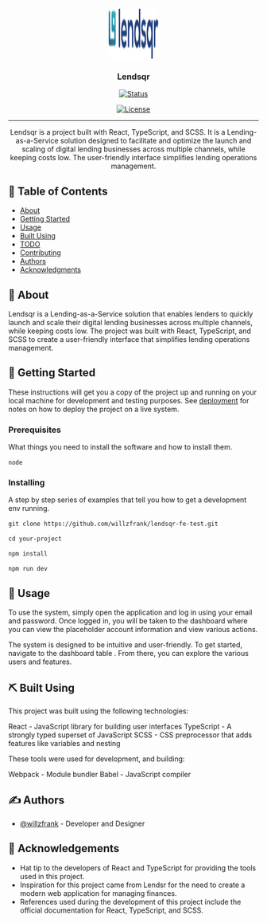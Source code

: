<p align="center">
  <a href="" rel="noopener">
 <img width=100px height=100px src="./src/assets/Group.jpg" alt="Project logo"></a>
</p>

<h3 align="center">Lendsqr</h3>

<div align="center">

[![Status](https://img.shields.io/badge/status-active-success.svg)]()

[![License](https://img.shields.io/badge/license-MIT-blue.svg)](/LICENSE)

</div>

---

<p align="center">Lendsqr is a project built with React, TypeScript, and SCSS. It is a Lending-as-a-Service solution designed to facilitate and optimize the launch and scaling of digital lending businesses across multiple channels, while keeping costs low. The user-friendly interface simplifies lending operations management.
    <br> 
</p>

## 📝 Table of Contents

- [About](#about)
- [Getting Started](#getting_started)
- [Usage](#usage)
- [Built Using](#built_using)
- [TODO](../TODO.md)
- [Contributing](../CONTRIBUTING.md)
- [Authors](#authors)
- [Acknowledgments](#acknowledgement)

## 🧐 About <a name = "about"></a>

Lendsqr is a Lending-as-a-Service solution that enables lenders to quickly launch and scale their digital lending businesses across multiple channels, while keeping costs low. The project was built with React, TypeScript, and SCSS to create a user-friendly interface that simplifies lending operations management.

## 🏁 Getting Started <a name = "getting_started"></a>

These instructions will get you a copy of the project up and running on your local machine for development and testing purposes. See [deployment](#deployment) for notes on how to deploy the project on a live system.

### Prerequisites

What things you need to install the software and how to install them.

```
node

```

### Installing

A step by step series of examples that tell you how to get a development env running.

```
git clone https://github.com/willzfrank/lendsqr-fe-test.git

```

```
cd your-project

```

```
npm install

```

```
npm run dev

```

<!-- ## 🔧 Running the tests <a name = "tests"></a>

Explain how to run the automated tests for this system. -->
<!--
### Break down into end to end tests

Explain what these tests test and why

```
Give an example
```

### And coding style tests

Explain what these tests test and why

```
Give an example
``` -->

## 🎈 Usage <a name="usage"></a>

To use the system, simply open the application and log in using your email and password. Once logged in, you will be taken to the dashboard where you can view the placeholder account information and view various actions.

The system is designed to be intuitive and user-friendly. To get started, navigate to the dashboard table . From there, you can explore the various users and features.

<!--
## 🚀 Deployment <a name = "deployment"></a>

Add additional notes about how to deploy this on a live system. -->

## ⛏️ Built Using <a name = "built_using"></a>

This project was built using the following technologies:

React - JavaScript library for building user interfaces
TypeScript - A strongly typed superset of JavaScript
SCSS - CSS preprocessor that adds features like variables and nesting

These tools were used for development, and building:

Webpack - Module bundler
Babel - JavaScript compiler

## ✍️ Authors <a name = "authors"></a>

- [@willzfrank](https://github.com/willzfrank) - Developer and Designer

## 🎉 Acknowledgements <a name = "acknowledgement"></a>

- Hat tip to the developers of React and TypeScript for providing the tools used in this project.
- Inspiration for this project came from Lendsr for the need to create a modern web application for managing finances.
- References used during the development of this project include the official documentation for React, TypeScript, and SCSS.
